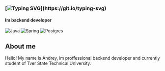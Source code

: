 ### [![Typing SVG](https://readme-typing-svg.herokuapp.com?font=Fira+Code&weight=900&size=24&duration=3000&pause=1000&color=F707E2&width=435&lines=Hi%2C+im+Jankbyte!)](https://git.io/typing-svg)
#### Im backend developer
![Java](https://img.shields.io/badge/java-%23ED8B00.svg?style=for-the-badge&logo=java&logoColor=white)
![Spring](https://img.shields.io/badge/spring-%236DB33F.svg?style=for-the-badge&logo=spring&logoColor=white)
![Postgres](https://img.shields.io/badge/postgres-%23316192.svg?style=for-the-badge&logo=postgresql&logoColor=white)
## About me
Hello! My name is Andrey, im proffessional backend developer and currently student of Tver State Technical University.
